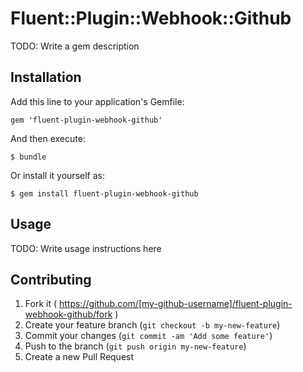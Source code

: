 # Fluent::Plugin::Webhook::Github

TODO: Write a gem description

## Installation

Add this line to your application's Gemfile:

    gem 'fluent-plugin-webhook-github'

And then execute:

    $ bundle

Or install it yourself as:

    $ gem install fluent-plugin-webhook-github

## Usage

TODO: Write usage instructions here

## Contributing

1. Fork it ( https://github.com/[my-github-username]/fluent-plugin-webhook-github/fork )
2. Create your feature branch (`git checkout -b my-new-feature`)
3. Commit your changes (`git commit -am 'Add some feature'`)
4. Push to the branch (`git push origin my-new-feature`)
5. Create a new Pull Request

